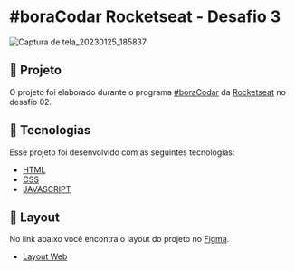 # #boraCodar Rocketseat - Desafio 3
![Captura de tela_20230125_185837](https://user-images.githubusercontent.com/37487013/214701501-fbca6a67-b956-4a3f-a571-0d4cfa53a6aa.png)



## :scroll:  Projeto

O projeto foi elaborado durante o programa [#boraCodar](https://boracodar.dev/) da [Rocketseat](https://app.rocketseat.com.br/) no desafio 02.
## 🚀 Tecnologias

Esse projeto foi desenvolvido com as seguintes tecnologias:

- [HTML](https://developer.mozilla.org/pt-BR/docs/Web/HTML)
- [CSS](https://developer.mozilla.org/pt-BR/docs/Web/CSS)
- [JAVASCRIPT](https://developer.mozilla.org/pt-BR/docs/Web/JavaScript)


## 🔖 Layout

No link abaixo você encontra o layout do projeto no [Figma](http://figma.com/).

- [Layout Web](https://www.figma.com/community/file/1197534710257750520)
